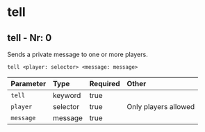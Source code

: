 # tell

## tell - Nr: 0

Sends a private message to one or more players.

```mcfunction
tell <player: selector> <message: message>
```

|Parameter|Type|Required|Other|
|:---|:---|:---|:---|
|`tell`|keyword|true||
|`player`|selector|true|Only players allowed<br/>|
|`message`|message|true||

